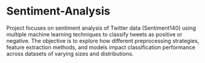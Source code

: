 # Sentiment-Analysis
Project focuses on sentiment analysis of Twitter data (Sentiment140) using multiple machine learning techniques to classify tweets as positive or negative. The objective is to explore how different preprocessing strategies, feature extraction methods, and models impact classification performance across datasets of varying sizes and distributions.
